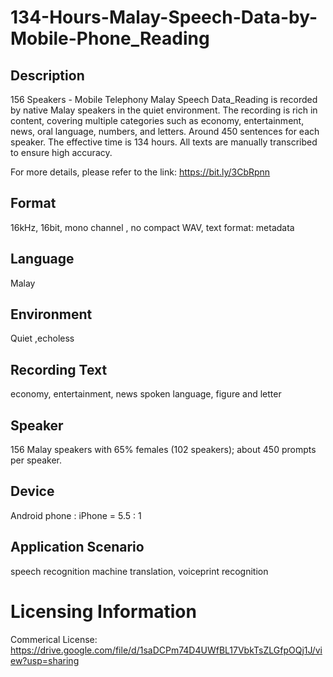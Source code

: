 # 134-Hours-Malay-Speech-Data-by-Mobile-Phone_Reading


## Description
156 Speakers - Mobile Telephony Malay Speech Data_Reading is recorded by native Malay speakers in the quiet environment. The recording is rich in content, covering multiple categories such as economy, entertainment, news, oral language, numbers, and letters. Around 450 sentences for each speaker. The effective time is 134 hours. All texts are manually transcribed to ensure high accuracy.

For more details, please refer to the link: https://bit.ly/3CbRpnn

## Format
16kHz, 16bit, mono channel , no compact WAV, text format: metadata

## Language
Malay

## Environment
Quiet ,echoless

## Recording Text
economy, entertainment, news spoken language, figure and letter

## Speaker
156 Malay speakers with 65% females (102 speakers); about 450 prompts per speaker.

## Device
Android phone : iPhone = 5.5 : 1

## Application Scenario
speech recognition machine translation, voiceprint recognition

# Licensing Information
Commerical License: https://drive.google.com/file/d/1saDCPm74D4UWfBL17VbkTsZLGfpOQj1J/view?usp=sharing
